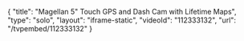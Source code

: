{
    "title": "Magellan 5\" Touch GPS and Dash Cam with Lifetime Maps",
    "type": "solo",
    "layout": "iframe-static",
    "videoId": "112333132",
    "url": "\/tvpembed\/112333132"
}